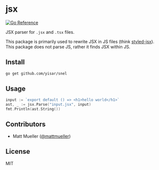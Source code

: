 # jsx

[![Go Reference](https://pkg.go.dev/badge/github.com/yisar/snel.svg)](https://pkg.go.dev/github.com/yisar/snel)

JSX parser for `.jsx` and `.tsx` files.

This package is primarily used to rewrite JSX in JS files (think [styled-jsx](https://github.com/matthewmueller/styledjsx)). This package does not parse JS, rather it finds JSX within JS.

## Install

```sh
go get github.com/yisar/snel
```

## Usage

```go
input := `export default () => <h1>hello world</h1>`
ast, _ := jsx.Parse("input.jsx", input)
fmt.Println(ast.String())
```

## Contributors

- Matt Mueller ([@mattmueller](https://twitter.com/mattmueller))

## License

MIT
